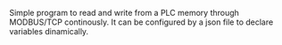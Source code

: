 Simple program to read and write from a PLC memory through MODBUS/TCP continously. It can be configured by a json file to declare variables dinamically.
